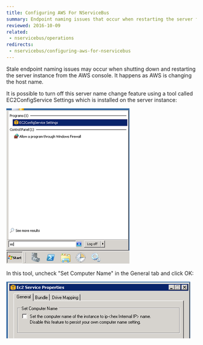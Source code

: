 ```yaml
---
title: Configuring AWS For NServiceBus
summary: Endpoint naming issues that occur when restarting the server from the AWS console can be prevented using a special tool.
reviewed: 2016-10-09
related:
 - nservicebus/operations
redirects:
 - nservicebus/configuring-aws-for-nservicebus
---
```


Stale endpoint naming issues may occur when shutting down and restarting the server instance from the AWS console. It happens as AWS is changing the host name.

It is possible to turn off this server name change feature using a tool called EC2ConfigService Settings which is installed on the server instance:

![EC2 Config Settings](ec2-config-settings.png)

In this tool, uncheck "Set Computer Name" in the General tab and click OK:

![](ec2-service-properties.png)
